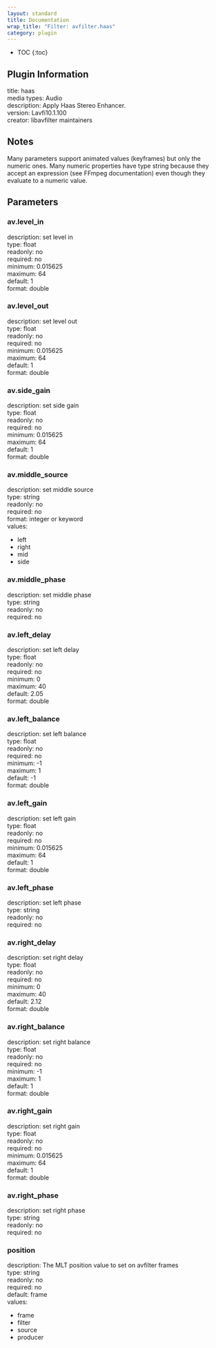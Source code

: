 ```yaml
---
layout: standard
title: Documentation
wrap_title: "Filter: avfilter.haas"
category: plugin
---
```

* TOC
{:toc}

## Plugin Information

title: haas  
media types:
Audio  
description: Apply Haas Stereo Enhancer.  
version: Lavfi10.1.100  
creator: libavfilter maintainers  

## Notes

Many parameters support animated values (keyframes) but only the numeric ones. Many numeric properties have type string because they accept an expression (see FFmpeg documentation) even though they evaluate to a numeric value.

## Parameters

### av.level_in

  
description:
set level in  
type: float  
readonly: no  
required: no  
minimum: 0.015625  
maximum: 64  
default: 1  
format: double  

### av.level_out

  
description:
set level out  
type: float  
readonly: no  
required: no  
minimum: 0.015625  
maximum: 64  
default: 1  
format: double  

### av.side_gain

  
description:
set side gain  
type: float  
readonly: no  
required: no  
minimum: 0.015625  
maximum: 64  
default: 1  
format: double  

### av.middle_source

  
description:
set middle source  
type: string  
readonly: no  
required: no  
format: integer or keyword  
values:  

* left
* right
* mid
* side

### av.middle_phase

  
description:
set middle phase  
type: string  
readonly: no  
required: no  

### av.left_delay

  
description:
set left delay  
type: float  
readonly: no  
required: no  
minimum: 0  
maximum: 40  
default: 2.05  
format: double  

### av.left_balance

  
description:
set left balance  
type: float  
readonly: no  
required: no  
minimum: -1  
maximum: 1  
default: -1  
format: double  

### av.left_gain

  
description:
set left gain  
type: float  
readonly: no  
required: no  
minimum: 0.015625  
maximum: 64  
default: 1  
format: double  

### av.left_phase

  
description:
set left phase  
type: string  
readonly: no  
required: no  

### av.right_delay

  
description:
set right delay  
type: float  
readonly: no  
required: no  
minimum: 0  
maximum: 40  
default: 2.12  
format: double  

### av.right_balance

  
description:
set right balance  
type: float  
readonly: no  
required: no  
minimum: -1  
maximum: 1  
default: 1  
format: double  

### av.right_gain

  
description:
set right gain  
type: float  
readonly: no  
required: no  
minimum: 0.015625  
maximum: 64  
default: 1  
format: double  

### av.right_phase

  
description:
set right phase  
type: string  
readonly: no  
required: no  

### position

  
description:
The MLT position value to set on avfilter frames  
type: string  
readonly: no  
required: no  
default: frame  
values:  

* frame
* filter
* source
* producer

